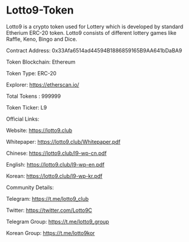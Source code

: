 # Lotto9-Token

Lotto9 is a crypto token used for Lottery which is developed by standard Etherium ERC-20 token. Lotto9 consists of different lottery games like Raffle, Keno, Bingo and Dice.

Contract Address: 0x33Afa6514ad44594B1886859165B9AA641bDaBA9

Token Blockchain: Ethereum

Token Type: ERC-20

Explorer: https://etherscan.io/

Total Tokens : 999999

Token Ticker: L9

Official Links:

Website: https://lotto9.club

Whitepaper: https://lotto9.club/Whitepaper.pdf

Chinese:  https://lotto9.club/l9-wp-cn.pdf

English:  https://lotto9.club/l9-wp-en.pdf

Korean:  https://lotto9.club/l9-wp-kr.pdf

Community Details:


Telegram: https://t.me/lotto9_club

Twitter: https://twitter.com/Lotto9C

Telegram Group: https://t.me/lotto9_group

Korean Group: https://t.me/lotto9kor
